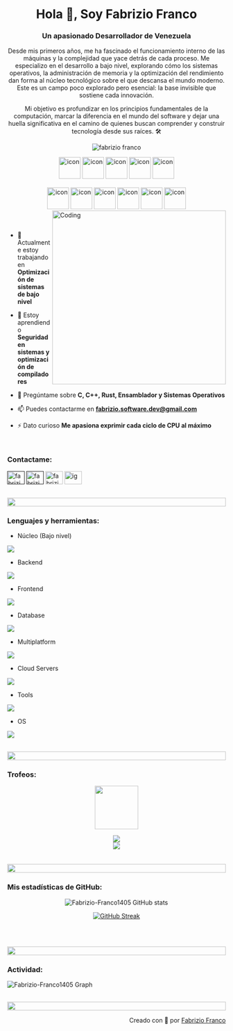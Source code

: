<!--![logo](https://raw.githubusercontent.com/supuna97/supuna97/main/supun-new.png)
<img align="left" src="https://user-images.githubusercontent.com/65187002/144930161-2f783401-8d27-4fdf-a2f7-cc0ba32f1f1f.gif" width="21%" style="display:inline;"><img align="right" src="https://user-images.githubusercontent.com/65187002/144930161-2f783401-8d27-4fdf-a2f7-cc0ba32f1f1f.gif" width="21%" style="display:inline;">-->

<h1 align="center">Hola 👋, Soy Fabrizio Franco</h1>
<h3 align="center">Un apasionado Desarrollador de Venezuela</h3>
<p align="center">Desde mis primeros años, me ha fascinado el funcionamiento interno de las máquinas y la complejidad que yace detrás de cada proceso. Me especializo en el desarrollo a bajo nivel, explorando cómo los sistemas operativos, la administración de memoria y la optimización del rendimiento dan forma al núcleo tecnológico sobre el que descansa el mundo moderno. Este es un campo poco explorado pero esencial: la base invisible que sostiene cada innovación.</p>

<p align="center">Mi objetivo es profundizar en los principios fundamentales de la computación, marcar la diferencia en el mundo del software y dejar una huella significativa en el camino de quienes buscan comprender y construir tecnología desde sus raíces. 🛠️</p>
<p align="center"> 
 <img src="https://komarev.com/ghpvc/?username=Fabrizio-Franco1405&label=Profile%20views&color=0e75b6&style=flat" alt="fabrizio franco" /> 
<!--  <img src="https://img.shields.io/badge/Languages-Python | Java | PHP | Typescript | Node | React -green.svg" alt="supun nanayakkara's languages" /> -->
<!--  <img alt="Profile followers" src="https://img.shields.io/github/followers/supuna97"> -->
</p>

<div align="center">
  <img src="https://techstack-generator.vercel.app/ts-icon.svg" alt="icon" width="50" height="50" />
  <img src="https://techstack-generator.vercel.app/js-icon.svg" alt="icon"width="50" height="50" />
  <img src="https://techstack-generator.vercel.app/react-icon.svg" alt="icon" width="50" height="50" />
  <img src="https://techstack-generator.vercel.app/sass-icon.svg" alt="icon" width="50" height="50" />
 <img src="https://techstack-generator.vercel.app/mysql-icon.svg" alt="icon" width="50" height="50" />
</div>

<br>

<div align="center">
  <img src="https://techstack-generator.vercel.app/docker-icon.svg" alt="icon" width="50" height="50" />
  <img src="https://techstack-generator.vercel.app/aws-icon.svg" alt="icon" width="50" height="50" />
  <img src="https://techstack-generator.vercel.app/github-icon.svg" alt="icon" width="50" height="50" />
  <img src="https://techstack-generator.vercel.app/prettier-icon.svg" alt="icon" width="50" height="50" />
  <img src="https://techstack-generator.vercel.app/csharp-icon.svg" alt="icon" width="50" height="50" />
  <img src="https://techstack-generator.vercel.app/graphql-icon.svg" alt="icon" width="50" height="50" />
</div>

<img align="right" alt="Coding" width="400" src="https://user-images.githubusercontent.com/74038190/229223263-cf2e4b07-2615-4f87-9c38-e37600f8381a.gif">
<br><br>

- 🔭 Actualmente estoy trabajando en **Optimización de sistemas de bajo nivel**

- 🌱 Estoy aprendiendo **Seguridad en sistemas y optimización de compiladores**

<!--- 👨‍💻 All of my projects are available at [supun's workspace](http://supun.traditionalme.life)-->

- 💬 Pregúntame sobre **C, C++, Rust, Ensamblador y Sistemas Operativos**

- 📫 Puedes contactarme en **fabrizio.software.dev@gmail.com**

<!--- 📄 Know about my experiences [my experiences](http://supun.traditionalme.life/#resume)-->

- ⚡ Dato curioso **Me apasiona exprimir cada ciclo de CPU al máximo**

<br>
<h3 align="left">Contactame:</h3>
<p align="left">
<a href="" target="blank"><img align="center" src="https://raw.githubusercontent.com/rahuldkjain/github-profile-readme-generator/master/src/images/icons/Social/linked-in-alt.svg" alt="fabrizio" height="30" width="40" /></a>
<a href="" target="blank"><img align="center" src="https://raw.githubusercontent.com/rahuldkjain/github-profile-readme-generator/master/src/images/icons/Social/stack-overflow.svg" alt="fabrizio" height="30" width="40" /></a>
<a href="https://www.facebook.com/fabrizio.franco.882256" target="blank"><img align="center" src="https://raw.githubusercontent.com/rahuldkjain/github-profile-readme-generator/master/src/images/icons/Social/facebook.svg" alt="fabrizio" height="30" width="40" /></a>
<a href="https://www.instagram.com/fabrizio_franco14/" target="blank"><img align="center" src="https://raw.githubusercontent.com/rahuldkjain/github-profile-readme-generator/master/src/images/icons/Social/instagram.svg" alt="ig" height="30" width="40" /></a>
<!--<a href="https://www.youtube.com/@supunnanayakkara" target="blank"><img align="center" src="https://raw.githubusercontent.com/rahuldkjain/github-profile-readme-generator/master/src/images/icons/Social/youtube.svg" alt="supun nanayakkara" height="30" width="40" /></a>-->
</p>
<br>

<img src="https://i.imgur.com/dBaSKWF.gif" height="20" width="100%">

<h3 align="left">Lenguajes y herramientas:</h3>

- Núcleo (Bajo nivel)
<p align="left">
  <a href="https://skillicons.dev">
    <img src="https://skillicons.dev/icons?i=rust,c,cpp" />
    <!--<img src="https://img.shields.io/badge/Assembly-6E4C13?style=for-the-badge&logo=assemblyscript&logoColor=white" />
    <img src="https://img.shields.io/badge/LLVM-262D3A?style=for-the-badge&logo=llvm&logoColor=white" />-->
  </a>
</p>

- Backend
<p align="left">
  <a href="https://skillicons.dev">
    <img src="https://skillicons.dev/icons?i=cs,php,nodejs" />
  </a>
</p>

- Frontend
<p align="left">
  <a href="https://skillicons.dev">
    <img src="https://skillicons.dev/icons?i=ts,js,react,sass,bootstrap,tailwind,materialui" />
  </a>
</p>

- Database
<p align="left">
  <a href="https://skillicons.dev">
    <img src="https://skillicons.dev/icons?i=mysql" />
  </a>
</p>

- Multiplatform
<p align="left">
  <a href="https://skillicons.dev">
    <img src="https://skillicons.dev/icons?i=tauri,dart,flutter,androidstudio" />
  </a>
</p>

<!-- Sistemas y Drivers
<p align="left">
  <a href="https://skillicons.dev">
    <img src="https://img.shields.io/badge/Kernel-000000?style=for-the-badge&logo=linux&logoColor=white" />
    <img src="https://img.shields.io/badge/Embedded-00B0D1?style=for-the-badge&logo=embeddedc&logoColor=white" />
    <img src="https://img.shields.io/badge/Bare_Metal-000000?style=for-the-badge" />
  </a>
</p>-->

- Cloud Servers
<p align="left">
  <a href="https://skillicons.dev">
    <img src="https://skillicons.dev/icons?i=aws" />
  </a>
</p>

- Tools
<p align="left">
  <a href="https://skillicons.dev">
    <img src="https://skillicons.dev/icons?i=git,github,docker,figma,vscode,visualstudio,postman,powershell,bash" />
  </a>
</p>

- OS
<p align="left">
  <a href="https://skillicons.dev">
    <img src="https://skillicons.dev/icons?i=windows,linux,ubuntu" />
  </a>
</p>

<br/>

<img src="https://i.imgur.com/dBaSKWF.gif" height="20" width="100%">

<h3 align="left">Trofeos:</h3>

<p align="center">
<img src="https://media.tenor.com/0ENB5HuTH0gAAAAi/trophy-beker.gif"  width="100px" height="100px"></p>
  
<div align="center">
<img src="https://github-profile-trophy.vercel.app/?username=Fabrizio-Franco1405&theme=matrix&no-bg=true&no-frame=true&row=1&column=4&title=MultiLanguage,Commits,PullRequest,Reviews">
 </div>

<div align="center">
<img src="https://github-profile-trophy.vercel.app/?username=Fabrizio-Franco1405&theme=matrix&no-bg=true&no-frame=true&row=1&column=4&title=Repositories,Organizations,Stars,Followers">
 </div>
 <br><br>

<img src="https://i.imgur.com/dBaSKWF.gif" height="20" width="100%">

<h3 align="left">Mis estadísticas de GitHub:</h3>
<div align="center">
 
![Fabrizio-Franco1405 GitHub stats](https://github-readme-stats.vercel.app/api?username=Fabrizio-Franco1405\&theme=midnight-purple\&show_icons=true\&show=reviews,prs_merged,prs_merged_percentage\&hide=contribs,issues)

[![GitHub Streak](https://streak-stats.demolab.com/?user=Fabrizio-Franco1405&theme=midnight-purple)](https://git.io/streak-stats)

</div>

<br><br>

<img src="https://i.imgur.com/dBaSKWF.gif" height="20" width="100%">

<h3 align="left">Actividad:</h3>

![Fabrizio-Franco1405 Graph](https://github-readme-activity-graph.vercel.app/graph?username=Fabrizio-Franco1405&custom_title=Fabrizio's%20GitHub%20Activity%20Graph&bg_color=0D1117&color=7F3FBF&line=7F3FBF&point=7F3FBF&area_color=FFFFFF&title_color=FFFFFF&area=true)
<br><br>

<img src="https://i.imgur.com/dBaSKWF.gif" height="20" width="100%">

<!--<h3 align="left">Achievements:</h3>

[![An image of @supuna97's Holopin badges, which is a link to view their full Holopin profile](https://holopin.me/supuna97)](https://holopin.io/@supuna97)
<br><br><br>

<img src="https://i.imgur.com/dBaSKWF.gif" height="20" width="100%">

<img src="https://media.giphy.com/media/LnQjpWaON8nhr21vNW/giphy.gif" width="60"> <em><b>I love connecting with different people</b> so if you want to say <b>hi, I'll be happy to meet you more!</b> :)</em>-->

<br>
<p align="right" > Creado con 🧡 por <a href="">Fabrizio Franco</a></p>
